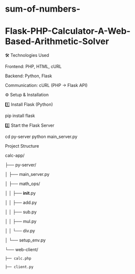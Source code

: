 # sum-of-numbers-
# Flask-PHP-Calculator-A-Web-Based-Arithmetic-Solver

🛠 Technologies Used

Frontend: PHP, HTML, cURL

Backend: Python, Flask

Communication: cURL (PHP -> Flask API)

⚙️ Setup & Installation

1️⃣ Install Flask (Python)

pip install flask

2️⃣ Start the Flask Server


cd py-server
python main_server.py






Project Structure

calc-app/

├── py-server/

│   ├── main_server.py

│   ├── math_ops/

│   │   ├── __init__.py

│   │   ├── add.py

│   │   ├── sub.py

│   │   ├── mul.py

│   │   └── div.py

│   └── setup_env.py

└── web-client/

    ├── calc.php
    
    ├── client.py
